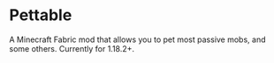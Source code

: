 # Pettable

A Minecraft Fabric mod that allows you to pet most passive mobs, and some others. Currently for 1.18.2+.
